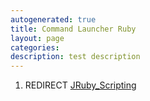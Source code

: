 ```yaml
---
autogenerated: true
title: Command Launcher Ruby
layout: page
categories: 
description: test description
---
```


1.  REDIRECT [JRuby\_Scripting](JRuby_Scripting)
